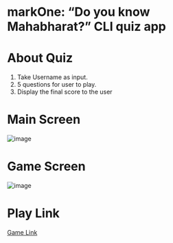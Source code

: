 # markOne: “Do you know Mahabharat?” CLI quiz app
# About Quiz
1. Take Username as input.
2. 5 questions for user to play.
3. Display the final score to the user

# Main Screen

![image](https://res.cloudinary.com/debo7pflq/image/upload/v1662166780/github/1_dxie9a.png)

# Game Screen

![image](https://res.cloudinary.com/debo7pflq/image/upload/v1662166942/github/Screenshot_1490_zvyzsf.png)

# Play Link
[Game Link](https://replit.com/@keshavgupta8481/Cli-Mahabharat-Quiz?embed=true) 